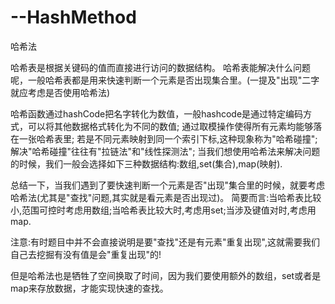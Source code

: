 # --HashMethod
哈希法

哈希表是根据关键码的值而直接进行访问的数据结构。
哈希表能解决什么问题呢，一般哈希表都是用来快速判断一个元素是否出现集合里。(一提及"出现"二字就应考虑是否使用哈希法)

哈希函数通过hashCode把名字转化为数值，一般hashcode是通过特定编码方式，可以将其他数据格式转化为不同的数值;
通过取模操作使得所有元素均能够落在一张哈希表里;
若是不同元素映射到同一个索引下标,这种现象称为"哈希碰撞";
解决"哈希碰撞"往往有"拉链法"和"线性探测法";
当我们想使用哈希法来解决问题的时候，我们一般会选择如下三种数据结构:数组,set(集合),map(映射).

总结一下，当我们遇到了要快速判断一个元素是否"出现"集合里的时候，就要考虑哈希法(尤其是"查找"问题,其实就是看元素是否出现过)。
简要而言:当哈希表比较小,范围可控时考虑用数组;当哈希表比较大时,考虑用set;当涉及键值对时,考虑用map.

注意:有时题目中并不会直接说明是要"查找"还是有元素"重复出现",这就需要我们自己去挖掘有没有值是会"重复出现"的!

但是哈希法也是牺牲了空间换取了时间，因为我们要使用额外的数组，set或者是map来存放数据，才能实现快速的查找。
